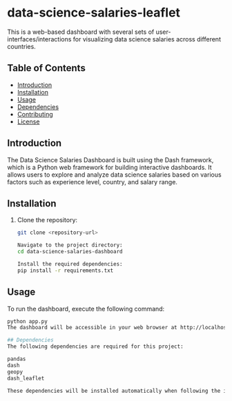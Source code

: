 # data-science-salaries-leaflet

This is a web-based dashboard with several sets of user-interfaces/interactions for visualizing data science salaries across different countries.

## Table of Contents

- [Introduction](#introduction)
- [Installation](#installation)
- [Usage](#usage)
- [Dependencies](#dependencies)
- [Contributing](#contributing)
- [License](#license)

## Introduction

The Data Science Salaries Dashboard is built using the Dash framework, which is a Python web framework for building interactive dashboards. It allows users to explore and analyze data science salaries based on various factors such as experience level, country, and salary range.

## Installation

1. Clone the repository:

   ```bash
   git clone <repository-url>
   
   Navigate to the project directory:
   cd data-science-salaries-dashboard
   
   Install the required dependencies:
   pip install -r requirements.txt
   
## Usage
   To run the dashboard, execute the following command:

   ```bash
   python app.py
   The dashboard will be accessible in your web browser at http://localhost:8050.

## Dependencies
   The following dependencies are required for this project:

   pandas
   dash
   geopy
   dash_leaflet

   These dependencies will be installed automatically when following the installation steps mentioned above.
